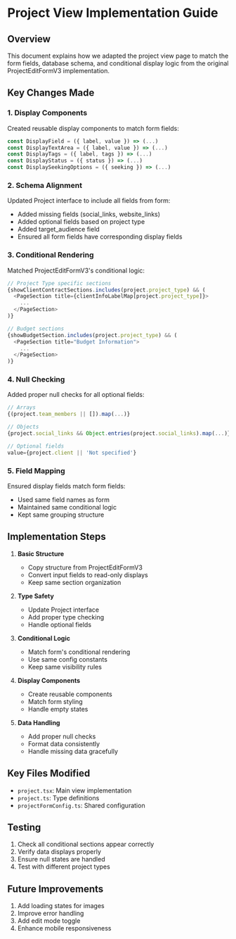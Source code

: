 # Project View Implementation Guide

## Overview
This document explains how we adapted the project view page to match the form fields, database schema, and conditional display logic from the original ProjectEditFormV3 implementation.

## Key Changes Made

### 1. Display Components
Created reusable display components to match form fields:
```typescript
const DisplayField = ({ label, value }) => (...)
const DisplayTextArea = ({ label, value }) => (...)
const DisplayTags = ({ label, tags }) => (...)
const DisplayStatus = ({ status }) => (...)
const DisplaySeekingOptions = ({ seeking }) => (...)
```

### 2. Schema Alignment
Updated Project interface to include all fields from form:
- Added missing fields (social_links, website_links)
- Added optional fields based on project type
- Added target_audience field
- Ensured all form fields have corresponding display fields

### 3. Conditional Rendering
Matched ProjectEditFormV3's conditional logic:
```typescript
// Project Type specific sections
{showClientContractSections.includes(project.project_type) && (
  <PageSection title={clientInfoLabelMap[project.project_type]}>
    ...
  </PageSection>
)}

// Budget sections
{showBudgetSection.includes(project.project_type) && (
  <PageSection title="Budget Information">
    ...
  </PageSection>
)}
```

### 4. Null Checking
Added proper null checks for all optional fields:
```typescript
// Arrays
{(project.team_members || []).map(...)}

// Objects
{project.social_links && Object.entries(project.social_links).map(...)}

// Optional fields
value={project.client || 'Not specified'}
```

### 5. Field Mapping
Ensured display fields match form fields:
- Used same field names as form
- Maintained same conditional logic
- Kept same grouping structure

## Implementation Steps

1. **Basic Structure**
   - Copy structure from ProjectEditFormV3
   - Convert input fields to read-only displays
   - Keep same section organization

2. **Type Safety**
   - Update Project interface
   - Add proper type checking
   - Handle optional fields

3. **Conditional Logic**
   - Match form's conditional rendering
   - Use same config constants
   - Keep same visibility rules

4. **Display Components**
   - Create reusable components
   - Match form styling
   - Handle empty states

5. **Data Handling**
   - Add proper null checks
   - Format data consistently
   - Handle missing data gracefully

## Key Files Modified
- `project.tsx`: Main view implementation
- `project.ts`: Type definitions
- `projectFormConfig.ts`: Shared configuration

## Testing
1. Check all conditional sections appear correctly
2. Verify data displays properly
3. Ensure null states are handled
4. Test with different project types

## Future Improvements
1. Add loading states for images
2. Improve error handling
3. Add edit mode toggle
4. Enhance mobile responsiveness 